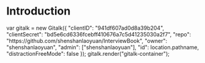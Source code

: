 # Introduction

<link rel="stylesheet" href="https://cdn.jsdelivr.net/npm/gitalk@1/dist/gitalk.css">
<script src="https://cdn.jsdelivr.net/npm/gitalk@1/dist/gitalk.min.js"></script>
<div id="gitalk-container"></div>
var gitalk = new Gitalk({
  "clientID": "941df607ad0d8a39b204",
  "clientSecret": "bd5e6cd6336fcebff410676a7c5d41235030a2f7",
  "repo": "https://github.com/shenshanlaoyuan/InterviewBook",
  "owner": "shenshanlaoyuan",
  "admin": ["shenshanlaoyuan"],
  "id": location.pathname,      
  "distractionFreeMode": false  
});
gitalk.render("gitalk-container");
